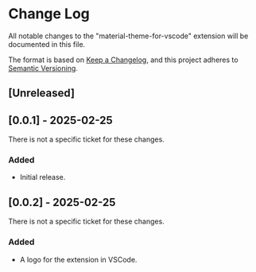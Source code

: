 # Change Log

All notable changes to the "material-theme-for-vscode" extension will be documented in this file.

The format is based on [Keep a Changelog](https://keepachangelog.com/en/1.0.0/),
and this project adheres to [Semantic Versioning](https://semver.org/spec/v2.0.0.html).

## [Unreleased]

## [0.0.1] - 2025-02-25

There is not a specific ticket for these changes.

### Added

- Initial release.

## [0.0.2] - 2025-02-25

There is not a specific ticket for these changes.

### Added

- A logo for the extension in VSCode.
